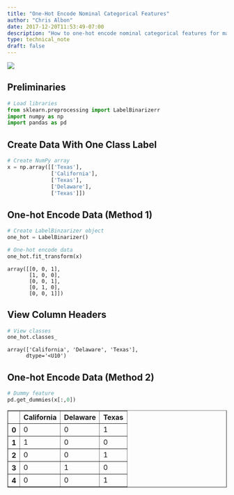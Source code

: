 ```yaml
---
title: "One-Hot Encode Nominal Categorical Features"
author: "Chris Albon"
date: 2017-12-20T11:53:49-07:00
description: "How to one-hot encode nominal categorical features for machine learning in Python."
type: technical_note
draft: false
---
```

<a alt="One-hot encoding" href="https://machinelearningflashcards.com">
    <img src="one-hot_encode_nominal_categorical_features/One-Hot_Encoding_print.png" class="flashcard center-block">
</a>

## Preliminaries


```python
# Load libraries
from sklearn.preprocessing import LabelBinarizerr
import numpy as np
import pandas as pd
```

## Create Data With One Class Label


```python
# Create NumPy array
x = np.array([['Texas'], 
              ['California'], 
              ['Texas'], 
              ['Delaware'], 
              ['Texas']])
```

## One-hot Encode Data (Method 1)


```python
# Create LabelBinzarizer object
one_hot = LabelBinarizer()

# One-hot encode data
one_hot.fit_transform(x)
```




    array([[0, 0, 1],
           [1, 0, 0],
           [0, 0, 1],
           [0, 1, 0],
           [0, 0, 1]])



## View Column Headers


```python
# View classes
one_hot.classes_
```




    array(['California', 'Delaware', 'Texas'],
          dtype='<U10')



## One-hot Encode Data (Method 2)


```python
# Dummy feature
pd.get_dummies(x[:,0])
```




<div>
<style>
    .dataframe thead tr:only-child th {
        text-align: right;
    }

    .dataframe thead th {
        text-align: left;
    }

    .dataframe tbody tr th {
        vertical-align: top;
    }
</style>
<table border="1" class="dataframe">
  <thead>
    <tr style="text-align: right;">
      <th></th>
      <th>California</th>
      <th>Delaware</th>
      <th>Texas</th>
    </tr>
  </thead>
  <tbody>
    <tr>
      <th>0</th>
      <td>0</td>
      <td>0</td>
      <td>1</td>
    </tr>
    <tr>
      <th>1</th>
      <td>1</td>
      <td>0</td>
      <td>0</td>
    </tr>
    <tr>
      <th>2</th>
      <td>0</td>
      <td>0</td>
      <td>1</td>
    </tr>
    <tr>
      <th>3</th>
      <td>0</td>
      <td>1</td>
      <td>0</td>
    </tr>
    <tr>
      <th>4</th>
      <td>0</td>
      <td>0</td>
      <td>1</td>
    </tr>
  </tbody>
</table>
</div>


